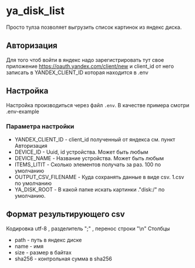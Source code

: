 # ya_disk_list

Просто тулза позволяет выгрузить список картинок из яндекс диска.

## Авторизация

Для того чтоб войти в яндекс надо зарегистрировать тут свое приложение
https://oauth.yandex.com/client/new и client_id от него записать в
YANDEX_CLIENT_ID которая находится в .env

## Настройка

Настройка производиться через файл ```.env```. В качестве примера смотри .env-example

### Параметра настройки

* YANDEX_CLIENT_ID - client_id полученный от яндекса см. пункт Авторизация
* DEVICE_ID - Uuid, id устройства. Может быть любым
* DEVICE_NAME - Название устройства. Может быть любым
* ITEMS_LITIT - Сколько элементов получать за раз. 100 по умолчанию
* OUTPUT_CSV_FILENAME - Куда сохранять данные в виде csv. 1.csv по умолчанию
* YA_DISK_ROOT - В какой папке искать картинки ."disk:/" по умолчанию.

## Формат результирующего csv

Кодировка utf-8 , разделитель ";" , перенос строки "\n"
Столбцы

* path - путь в яндекс диске
* name - имя
* size - размер в байтах
* sha256 - контрольная сумма в sha256
